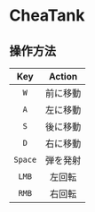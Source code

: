 # CheaTank

## 操作方法

| Key | Action |
|:---:|:---:|
| `W` | 前に移動 |
| `A` | 左に移動 |
| `S` | 後に移動 |
| `D` | 右に移動 |
| `Space` | 弾を発射 |
| `LMB` | 左回転 |
| `RMB` | 右回転 |
